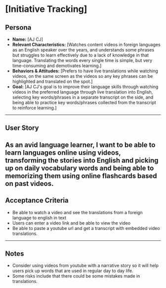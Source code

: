 # [Initiative Tracking]

## **Persona**
- **Name:** [AJ CJ]
- **Relevant Characteristics:** [Watches content videos in foreign languages as an English speaker over the years, and understands some phrases but struggles to learn effectively due to a lack of knowledge in that language. Translating the words every single time is simple, but very time-consuming and demotivates learning.]
- **Behaviors & Attitudes:** [Prefers to have live translations while watching videos, on the same screen as the videos so any key phrases can be highlighted and translated on the spot.]
- **Goal:** [AJ CJ's goal is to improve their language skills through watching videos in the preferred language through live translation into English, selecting key words/phrases in a separate transcript on the side, and being able to practice key words/phrases collected from the transcript to reinforce learning.]

---

## **User Story**
As an avid language learner, I want to be able to learn languages online using videos, transforming the stories into English and picking up on daily vocabulary words and being able to memorizing them using online flashcards based on past videos.
---

## **Acceptance Criteria**
- Be able to watch a video and see the translations from a foreign language to english in text
- Users can enter a video link and be able to view the video
- Be able to paste a youtube url and get a transcript with embedded video translations.

---

## **Notes**
- Consider using videos from youtube with a narrative story so it will help users pick up words that are used in regular day to day life. 
- Some risks include that there could be some mistakes made in translations.
